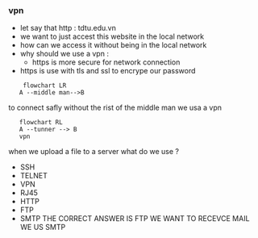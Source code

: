 ### vpn  
- let say that http : tdtu.edu.vn 
- we want to just accest this website in the local network 
- how can we access it without being in the local network
- why should we use a vpn : 
	- https is more secure for network connection 
 - https is use with tls and ssl to encrype our password 
 ```mermaid  
	 flowchart LR 
	A --middle man-->B
```
 to connect safly without the rist of the middle man we usa a vpn 
 ```mermaid 
	flowchart RL 
	A --tunner --> B
	vpn 
```
when we upload a file to a server what do we use ? 
- SSH 
- TELNET 
- VPN 
- RJ45 
- HTTP 
- FTP 
- SMTP 
THE CORRECT ANSWER IS FTP 
WE WANT TO RECEVCE MAIL WE US SMTP 
